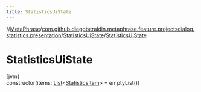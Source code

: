 ```yaml
---
title: StatisticsUiState
---
```

//[MetaPhrase](../../../index.html)/[com.github.diegoberaldin.metaphrase.feature.projectsdialog.statistics.presentation](../index.html)/[StatisticsUiState](index.html)/[StatisticsUiState](-statistics-ui-state.html)



# StatisticsUiState



[jvm]\
constructor(items: [List](https://kotlinlang.org/api/latest/jvm/stdlib/kotlin.collections/-list/index.html)&lt;[StatisticsItem](../-statistics-item/index.html)&gt; = emptyList())




